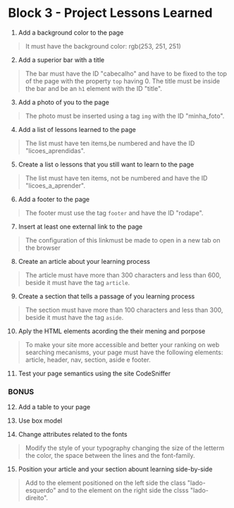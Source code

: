# Block 3 - Project Lessons Learned

1. Add a background color to the page

> It must have the background color: rgb(253, 251, 251)

2. Add a superior bar with a title

> The bar must have the ID "cabecalho" and have to be fixed to the top of the page with the property `top` having 0. The title must be inside the bar and be an `h1` element with the ID "title".

3. Add a photo of you to the page

> The photo must be inserted using a tag `img` with the ID "minha_foto".

4. Add a list of lessons learned to the page

> The list must have ten items,be numbered and have the ID "licoes_aprendidas".

5. Create a list o lessons that you still want to learn to the page

> The list must have ten items, not be numbered and have the ID "licoes_a_aprender".

6. Add a footer to the page

> The footer must use the tag `footer` and have the ID "rodape".

7. Insert at least one external link to the page

> The configuration of this linkmust be made to open in a new tab on the browser

8. Create an article about your learning process

> The article must have more than 300 characters and less than 600, beside it must have the tag `article`.

9. Create a section that tells a passage of you learning process

> The section must have more than 100 characters and less than 300, beside it must have the tag `aside`.

10. Aply the HTML elements acording the their mening and porpose

> To make your site more accessible and better your ranking on web searching mecanisms, your page must have the following elements: article, header, nav, section, aside e footer.

11. Test your page semantics using the site CodeSniffer

### BONUS

12. Add a table to your page

13. Use box model

14. Change attributes related to the fonts

> Modify the style of your typography changing the size of the letterm the color, the space between the lines and the font-family.

15. Position your article and your section abount learning side-by-side

> Add to the element positioned on the left side the class "lado-esquerdo" and to the element on the right side the clsss "lado-direito".